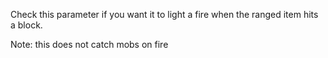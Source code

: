 Check this parameter if you want it to light a fire when the ranged item hits a block.

Note: this does not catch mobs on fire